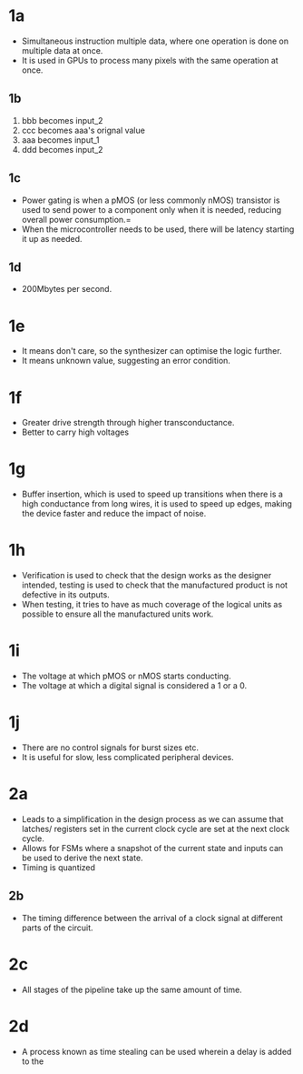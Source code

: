 # 1a
* Simultaneous instruction multiple data, where one operation is done on multiple data at once.
* It is used in GPUs to process many pixels with the same operation at once.

## 1b
1. bbb becomes input_2
2. ccc becomes aaa's orignal value
3. aaa becomes input_1
4. ddd becomes input_2

## 1c
* Power gating is when a pMOS (or less commonly nMOS) transistor is used to send power to a component only when it is needed, reducing overall power consumption.=
* When the microcontroller needs to be used, there will be latency starting it up as needed.

## 1d
* 200Mbytes per second.

# 1e
* It means don't care, so the synthesizer can optimise the logic further.
* It means unknown value, suggesting an error condition.

# 1f
* Greater drive strength through higher transconductance.
* Better to carry high voltages

# 1g
* Buffer insertion, which is used to speed up transitions when there is a high conductance from long wires, it is used to speed up edges, making the device faster and reduce the impact of noise.

# 1h
* Verification is used to check that the design works as the designer intended, testing is used to check that the manufactured product is not defective in its outputs.
* When testing, it tries to have as much coverage of the logical units as possible to ensure all the manufactured units work.

# 1i
* The voltage at which pMOS or nMOS starts conducting.
* The voltage at which a digital signal is considered a 1 or a 0.

# 1j
* There are no control signals for burst sizes etc.
* It is useful for slow, less complicated peripheral devices.

# 2a
* Leads to a simplification in the design process as we can assume that latches/ registers set in the current clock cycle are set at the next clock cycle. 
* Allows for FSMs where a snapshot of the current state and inputs can be used to derive the next state.
* Timing is quantized

## 2b 
* The timing difference between the arrival of a clock signal at different parts of the circuit.

# 2c
* All stages of the pipeline take up the same amount of time.

# 2d 
* A process known as time stealing can be used wherein a delay is added to the 